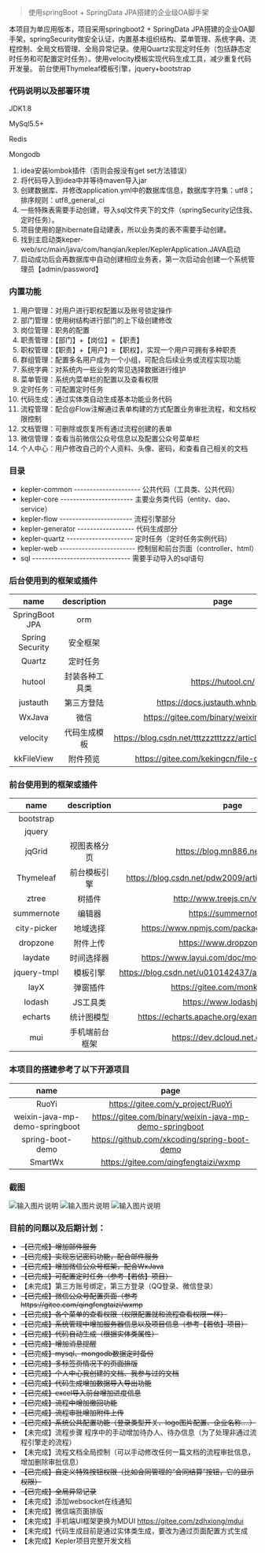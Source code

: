 > 使用springBoot + SpringData JPA搭建的企业级OA脚手架

本项目为单应用版本，项目采用springboot2 + SpringData JPA搭建的企业OA脚手架，springSecurity做安全认证，内置基本组织结构、菜单管理、系统字典、流程控制、全局文档管理、全局异常记录。使用Quartz实现定时任务（包括静态定时任务和可配置定时任务）。使用velocity模板实现代码生成工具，减少重复代码开发量。
前台使用Thymeleaf模板引擎，jquery+bootstrap

###  代码说明以及部署环境

JDK1.8

MySql5.5+

Redis

Mongodb

1. idea安装lombok插件（否则会报没有get set方法错误）
1. 将代码导入到idea中并等待maven导入jar
1. 创建数据库、并修改application.yml中的数据库信息，数据库字符集：utf8；排序规则：utf8_general_ci
1. 一些特殊表需要手动创建，导入sql文件夹下的文件（springSecurity记住我、定时任务）。
1. 项目使用的是hibernate自动建表，所以业务类的表不需要手动创建。
1. 找到主启动类keper-web/src/main/java/com/hanqian/kepler/KeplerApplication.JAVA启动
1. 启动成功后会再数据库中自动创建相应业务表，第一次启动会创建一个系统管理员【admin/password】

### 内置功能
1. 用户管理：对用户进行职权配置以及账号锁定操作
1. 部门管理：使用树结构进行部门的上下级创建修改
1. 岗位管理：职务的配置
1. 职责管理：【部门】+【岗位】=【职责】
1. 职权管理：【职责】+【用户】=【职权】，实现一个用户可拥有多种职责
1. 群组管理：配置多名用户成为一个小组，可配合后续业务或流程实现功能
1. 系统字典：对系统内一些业务的常见选择数据进行维护
1. 菜单管理：系统内菜单栏的配置以及查看权限
1. 定时任务：可配置定时任务
1. 代码生成：通过实体类自动生成基本功能业务代码
1. 流程管理：配合@Flow注解通过表单构建的方式配置业务审批流程，和文档权限控制
1. 文档管理：可删除或恢复所有通过流程创建的表单
1. 微信管理：查看当前微信公众号信息以及配置公众号菜单栏
1. 个人中心：用户修改自己的个人资料、头像、密码，和查看自己相关的文档

### 目录

- kepler-common --------------------- 公共代码（工具类、公共代码）
- kepler-core ----------------------- 主要业务类代码（entity、dao、service）
- kepler-flow ----------------------- 流程引擎部分
- kepler-generator ------------------ 代码生成部分
- kepler-quartz --------------------- 定时任务（定时任务实例代码）
- kepler-web ------------------------ 控制层和前台页面（controller、html）
- sql ------------------------------- 需要手动导入的sql语句


### 后台使用到的框架或插件
|  name |  description | page |
| :------------: | :------------: | :------------: |
| SpringBoot JPA | orm |  |
| Spring Security  |  安全框架 |  |
| Quartz | 定时任务 |  |
| hutool | 封装各种工具类 | https://hutool.cn/
| justauth | 第三方登陆 | https://docs.justauth.whnb.wang/#/ |
| WxJava | 微信 | https://gitee.com/binary/weixin-java-tools |
| velocity | 代码生成模板 | https://blog.csdn.net/tttzzztttzzz/article/details/90720877 |
| kkFileView | 附件预览 | https://gitee.com/kekingcn/file-online-preview |

### 前台使用到的框架或插件
|  name |  description | page |
| :------------: | :------------: | :------------: |
| bootstrap |  |  |
| jquery |  |  |
| jqGrid | 视图表格分页 | https://blog.mn886.net/jqGrid/ |
| Thymeleaf | 前台模板引擎 | https://blog.csdn.net/pdw2009/article/details/44700897 |
| ztree | 树插件 |  http://www.treejs.cn/v3/api.php |
| summernote | 编辑器 | https://summernote.org |
| city-picker | 地域选择 | https://www.npmjs.com/package/city-picker-pc |
| dropzone | 附件上传 | https://www.dropzonejs.com |
| laydate | 时间选择器 | https://www.layui.com/doc/modules/laydate.html |
| jquery-tmpl | 模板引擎 | https://blog.csdn.net/u010142437/article/details/84399222 |
| layX | 弹窗插件 | https://gitee.com/monksoul/LayX |
| lodash | JS工具类 | https://www.lodashjs.com/ |
| echarts | 统计图模型 | https://echarts.apache.org/examples/zh/index.html |
| mui | 手机端前台框架 | https://dev.dcloud.net.cn/mui/ui/ |

### 本项目的搭建参考了以下开源项目
|  name | page |
| :------------: | :------------: |
| RuoYi | https://gitee.com/y_project/RuoYi |
| weixin-java-mp-demo-springboot | https://gitee.com/binary/weixin-java-mp-demo-springboot |
| spring-boot-demo | https://github.com/xkcoding/spring-boot-demo |
| SmartWx | https://gitee.com/qingfengtaizi/wxmp |

### 截图
![输入图片说明](https://images.gitee.com/uploads/images/2020/0514/155037_0bae3324_1226268.png "QQ截图20200514154819.png")
![输入图片说明](https://images.gitee.com/uploads/images/2020/0514/155118_f8e8adb4_1226268.png "QQ截图20200514154854.png")
![输入图片说明](https://images.gitee.com/uploads/images/2020/0514/155140_0bd42054_1226268.png "QQ截图20200514154927.png")

### 目前的问题以及后期计划：

- ~~【已完成】增加邮件服务~~
- ~~【已完成】实现忘记密码功能，配合邮件服务~~
- ~~【已完成】增加微信公众号框架，配合WxJava~~
- ~~【已完成】可配置定时任务（参考【若依】项目）~~
- 【未完成】第三方账号绑定，第三方登录（QQ登录、微信登录）
- ~~【已完成】微信公众号配置页面（参考https://gitee.com/qingfengtaizi/wxmp~~
- ~~【已完成】各个菜单的查看权限（权限配置就和流程查看权限一样）~~
- ~~【已完成】系统管理中增加服务器信息以及项目信息（参考【若依】项目）~~
- ~~【已完成】代码自动生成（根据实体类属性）~~
- ~~【已完成】增加消息提醒~~
- ~~【已完成】mysql、mongodb数据定时备份~~
- ~~【已完成】多标签页情况下的页面排版~~
- ~~【已完成】个人中心我创建的文档、我参与过的文档~~
- ~~【已完成】代码生成增加数据导入导出功能~~
- ~~【已完成】excel导入前台增加进度信息~~
- ~~【已完成】流程中增加撤回功能~~
- ~~【已完成】流程审批增加附件上传~~
- ~~【已完成】系统公共配置功能（登录类型开关、logo图片配置、企业名称....）~~
- 【未完成】流程步骤 程序中的手动增加待办人、待办信息（为了处理非通过流程引擎走的流程）
- 【未完成】流程文档全局控制（可以手动修改任何一篇文档的流程审批信息，增加删除审批信息）
- ~~【已完成】自定义特殊按钮权限（比如合同管理的“合同结算”按钮，它的显示权限）~~
- ~~【已完成】全局异常记录~~
- 【未完成】添加websocket在线通知
- 【未完成】微信端页面排版
- 【未完成】手机端UI框架更换为MDUI https://gitee.com/zdhxiong/mdui
- 【未完成】代码生成目前是通过实体类生成，要改为通过页面配置方式生成
- 【未完成】Kepler项目完整开发文档